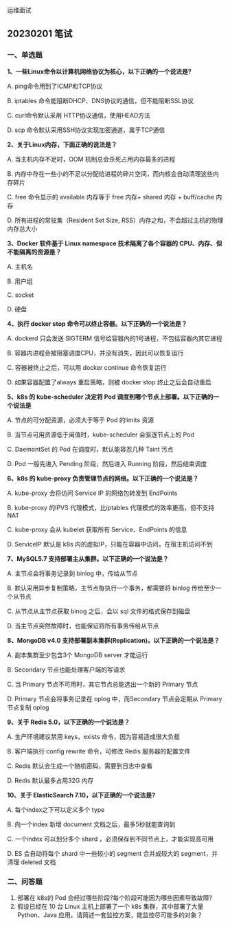 运维面试

## 20230201 笔试

### 一、单选题

**1、一些Linux命令以计算机网络协议为核心，以下正确的一个说法是?**

A. ping命令用到了ICMP和TCP协议

B. iptables 命令能阻断DHCP、DNS协议的通信，但不能阻断SSL协议

C. curl命令默认采用 HTTP协议通信，使用HEAD方法

D. scp 命令默认采用SSH协议实现加密通道，属于TCP通信



**2、关于Linux内存，下面正确的说法是？**

A. 当主机内存不足时，OOM 机制总会杀死占用内存最多的进程

B. 内存中存在一些小的不足以分配给进程的碎片空间，而内核会自动清理这些内存碎片

C. free 命令显示的 available 内存等于 free 内存+ shared 内存 + buff/cache 内存

D. 所有进程的常驻集（Resident Set Size, RSS）内存之和，不会超过主机的物理内存总大小



**3、Docker 软件基于 Linux namespace 技术隔离了各个容器的 CPU、内存、但不能隔离的资源是？**

A. 主机名

B. 用户组

C. socket

D. 硬盘



**4、执行 docker stop 命令可以终止容器。以下正确的一个说法是？**

A. dockerd 只会发送 SIGTERM 信号给容器内的1号进程，不包括容器内其它进程

B. 容器内进程会被阻塞调度CPU，并没有消失，因此可以恢复运行

C. 容器被终止之后，可以用 docker continue 命令恢复运行

D. 如果容器配置了always 重启策略，则被 docker stop 终止之后会自动重启



**5、k8s 的 kube-scheduler 决定将 Pod 调度到哪个节点上部署。以下正确的一个说法是**

A. 节点的可分配资源，必须大于等于 Pod 的limits 资源

B. 当节点可用资源低于闽值时，kube-scheduler 会驱逐节点上的 Pod

C. DaemontSet 的 Pod 在调度时，默认能容忍几种 Taint 污点

D. Pod 一般先进入 Pending 阶段，然后进入 Running 阶段，然后结束调度



**6、k8s 的 kube-proxy 负责管理节点的网络。以下正确的一个说法是？**

A. kube-proxy 会将访问 Service IP 的网络包转发到 EndPoints

B. kube-proxy 的IPVS 代理模式，比iptables 代理模式的效率更高，但不支持 NAT

C. kube-proxy 会从 kubelet 获取所有 Service、EndPoints 的信息

D. ServiceIP 默认是 k8s 内的虚拟IP，只能在容器中访问，在宿主机访问不到



**7、MySQL5.7 支持部署主从集群。以下正确的一个说法是？**

A. 主节点会将事务记录到 binlog 中，传给从节点

B. 默认采用异步复制策略，主节点每执行一个事务，都需要将 binlog 传给至少一个从节点

C. 从节点从主节点获取 binog 之后，会以 sql 文件的格式保存到磁盘

D. 当主节点突然故障时，也能保证将所有事务传给从节点



**8、MongoDB v4.0 支持部署副本集群(Replication)。以下正确的一个说法是？**

A. 副本集群至少包含3个 MongoDB server 才能运行

B. Secondary 节点也能处理客户端的写请求

C. 当 Primary 节点不可用时，其它节点总能选出一个新的 Primary 节点

D. Primary 节点会将事务记录在 oplog 中，而Secondary 节点会定期从 Primary 节点复制 oplog



**9、关于 Redis 5.0，以下正确的一个说法是？**

A. 生产环境建议禁用 keys，exists 命令，因为容易造成很大负载

B. 客户端执行 config rewrite 命令，可修改 Redis 服务器的配置文件

C. Redis 默认会生成一个随机密码，需要到日志中查看

D. Redis 默认最多占用32G 内存



**10、关于 ElasticSearch 7.10，以下正确的一个说法是?**

A. 每个index之下可以定义多个 type

B. 向一个index 新增 document 文档之后，最多5秒就能查询到

C. 一个index 可以划分多个 shard ，必须保存到不同节点上，才能实现高可用

D. ES 会自动将每个 shard 中一些较小的 segment 合并成较大的 segment，并清理 deleted 文档



### 二、问答题

1. 部署在 k8s的 Pod 会经过哪些阶段?每个阶段可能因为哪些因素导致故障?
2. 假设已经在 10 台 Linux 主机上部署了一个 k8s 集群，其中部署了大量 Python、Java 应用。请简述一套监控方案，能监控尽可能多的对象？


